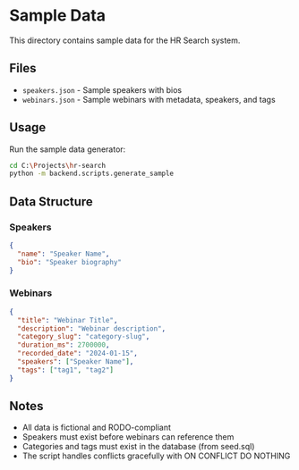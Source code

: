 # Sample Data

This directory contains sample data for the HR Search system.

## Files

- `speakers.json` - Sample speakers with bios
- `webinars.json` - Sample webinars with metadata, speakers, and tags

## Usage

Run the sample data generator:

```bash
cd C:\Projects\hr-search
python -m backend.scripts.generate_sample
```

## Data Structure

### Speakers
```json
{
  "name": "Speaker Name",
  "bio": "Speaker biography"
}
```

### Webinars
```json
{
  "title": "Webinar Title",
  "description": "Webinar description",
  "category_slug": "category-slug",
  "duration_ms": 2700000,
  "recorded_date": "2024-01-15",
  "speakers": ["Speaker Name"],
  "tags": ["tag1", "tag2"]
}
```

## Notes

- All data is fictional and RODO-compliant
- Speakers must exist before webinars can reference them
- Categories and tags must exist in the database (from seed.sql)
- The script handles conflicts gracefully with ON CONFLICT DO NOTHING
